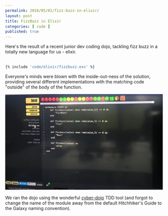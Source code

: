```yaml
---
permalink: 2018/05/01/fizz-buzz-in-elixir/
layout: post
title: FizzBuzz in Elixir
categories: [ code ]
published: true
---
```


Here's the result of a recent junior dev coding dojo, tackling fizz buzz in a totally new language for us - elixir.

```elixir

{% include 'code/elixir/fizzbuzz.exs' %}

```

Everyone's minds were blown with the inside-out-ness of the solution, providing several different implementations with 
the matching code "outside" of the body of the function. 

<img src="/img/posts/fizz-buzz-in-elixir/fizz-buzz-in-elixir.webp" alt="fizz buzz" class="u-max-full-width" />

We ran the dojo using the wonderful <a href="http://cyber-dojo.org">cyber-dojo</a> TDD tool (and forgot to change the name 
of the module away from the default Hitchhiker's Guide to the Galaxy naming convention). 
